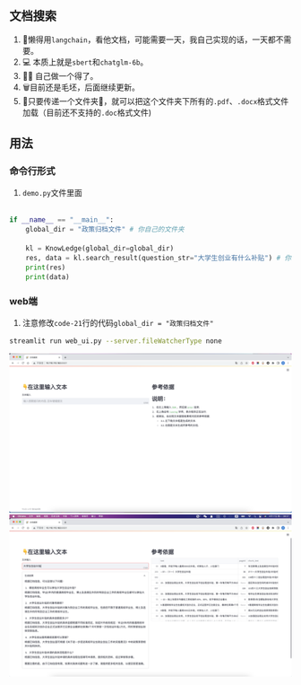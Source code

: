 ## 文档搜索
1. 🥱懒得用`langchain`，看他文档，可能需要一天，我自己实现的话，一天都不需要。
2. 💻 本质上就是`sbert`和`chatglm-6b`。
3. 👨‍💻 自己做一个得了。
4. 🗑️目前还是毛坯，后面继续更新。
5. 🎯只要传递一个文件夹📁，就可以把这个文件夹下所有的`.pdf`、`.docx`格式文件加载（目前还不支持的`.doc`格式文件)


## 用法

### 命令行形式
1. `demo.py`文件里面

```python 

if __name__ == "__main__":
    global_dir = "政策归档文件" # 你自己的文件夹

    kl = KnowLedge(global_dir=global_dir)
    res, data = kl.search_result(question_str="大学生创业有什么补贴") # 你想问什么呢
    print(res)
    print(data)
```
### web端
1. 注意修改`code-21`行的代码`global_dir = "政策归档文件"`
```bash
streamlit run web_ui.py --server.fileWatcherType none
```
![](images/0.png)
![](images/1.png)




